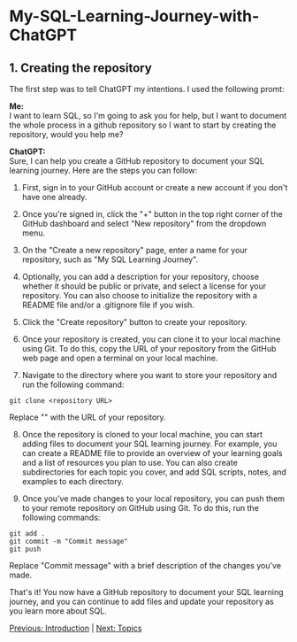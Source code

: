 # My-SQL-Learning-Journey-with-ChatGPT

## 1. Creating the repository

The first step was to tell ChatGPT my intentions. I used the following promt:

**Me:**  
I want to learn SQL, so I'm going to ask you for help, but I want to document the whole process in a github repository so I want to start by creating the repository, would you help me?

**ChatGPT:**  
Sure, I can help you create a GitHub repository to document your SQL learning journey. Here are the steps you can follow:

1. First, sign in to your GitHub account or create a new account if you don't have one already.

2. Once you're signed in, click the "+" button in the top right corner of the GitHub dashboard and select "New repository" from the dropdown menu.

3. On the "Create a new repository" page, enter a name for your repository, such as "My SQL Learning Journey".

4. Optionally, you can add a description for your repository, choose whether it should be public or private, and select a license for your repository. You can also choose to initialize the repository with a README file and/or a .gitignore file if you wish.

5. Click the "Create repository" button to create your repository.

6. Once your repository is created, you can clone it to your local machine using Git. To do this, copy the URL of your repository from the GitHub web page and open a terminal on your local machine.

7. Navigate to the directory where you want to store your repository and run the following command:

```
git clone <repository URL>
```

Replace "<repository URL>" with the URL of your repository.

8. Once the repository is cloned to your local machine, you can start adding files to document your SQL learning journey. For example, you can create a README file to provide an overview of your learning goals and a list of resources you plan to use. You can also create subdirectories for each topic you cover, and add SQL scripts, notes, and examples to each directory.

9. Once you've made changes to your local repository, you can push them to your remote repository on GitHub using Git. To do this, run the following commands:

```
git add .
git commit -m "Commit message"
git push
```

Replace "Commit message" with a brief description of the changes you've made.

That's it! You now have a GitHub repository to document your SQL learning journey, and you can continue to add files and update your repository as you learn more about SQL.


[Previous: Introduction](./README.md) | [Next: Topics](./2-Topics.md)